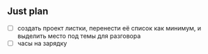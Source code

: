 ## Just plan
- [ ] создать проект листки, перенести её список как минимум, и выделить место под темы для разговора
- [ ] часы на зарядку
